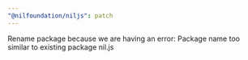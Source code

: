 ```yaml
---
"@nilfoundation/niljs": patch
---
```


Rename package because we are having an error: Package name too similar to existing package nil.js
